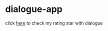 # dialogue-app

click [here](https://dilnaz-kaur22.github.io/dialogue-app/) to check my rating star with dialogue

